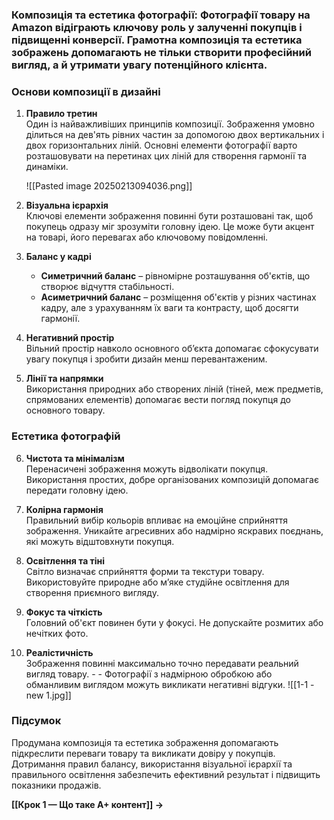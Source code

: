 ### **Композиція та естетика фотографії:** Фотографії товару на Amazon відіграють ключову роль у залученні покупців і підвищенні конверсії. Грамотна композиція та естетика зображень допомагають не тільки створити професійний вигляд, а й утримати увагу потенційного клієнта.

### **Основи композиції в дизайні**

1. **Правило третин**  
    Один із найважливіших принципів композиції. Зображення умовно ділиться на дев'ять рівних частин за допомогою двох вертикальних і двох горизонтальних ліній. Основні елементи фотографії варто розташовувати на перетинах цих ліній для створення гармонії та динаміки.
    
	![[Pasted image 20250213094036.png]]
2. **Візуальна ієрархія**  
    Ключові елементи зображення повинні бути розташовані так, щоб покупець одразу міг зрозуміти головну ідею. Це може бути акцент на товарі, його перевагах або ключовому повідомленні.
    
3. **Баланс у кадрі**
    
    - **Симетричний баланс** – рівномірне розташування об'єктів, що створює відчуття стабільності.
    - **Асиметричний баланс** – розміщення об'єктів у різних частинах кадру, але з урахуванням їх ваги та контрасту, щоб досягти гармонії.
4. **Негативний простір**  
    Вільний простір навколо основного об’єкта допомагає сфокусувати увагу покупця і зробити дизайн менш перевантаженим.
    
5. **Лінії та напрямки**  
    Використання природних або створених ліній (тіней, меж предметів, спрямованих елементів) допомагає вести погляд покупця до основного товару.
    

### **Естетика фотографій**

6. **Чистота та мінімалізм**  
    Перенасичені зображення можуть відволікати покупця. Використання простих, добре організованих композицій допомагає передати головну ідею.
    
7. **Колірна гармонія**  
    Правильний вибір кольорів впливає на емоційне сприйняття зображення. Уникайте агресивних або надмірно яскравих поєднань, які можуть відштовхнути покупця.
    
8. **Освітлення та тіні**  
    Світло визначає сприйняття форми та текстури товару. Використовуйте природне або м’яке студійне освітлення для створення приємного вигляду.
    
9. **Фокус та чіткість**  
    Головний об'єкт повинен бути у фокусі. Не допускайте розмитих або нечітких фото.
    
10. **Реалістичність**  
    Зображення повинні максимально точно передавати реальний вигляд товару. - - Фотографії з надмірною обробкою або обманливим виглядом можуть викликати негативні відгуки.
	![[1-1 - new 1.jpg]]

### **Підсумок**

Продумана композиція та естетика зображення допомагають підкреслити переваги товару та викликати довіру у покупців. Дотримання правил балансу, використання візуальної ієрархії та правильного освітлення забезпечить ефективний результат і підвищить показники продажів.

**[[Крок 1 — Що таке A+ контент]] →**
